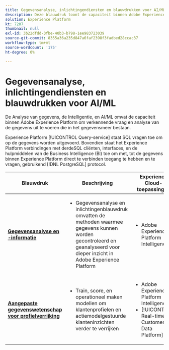 ```yaml
---
title: Gegevensanalyse, inlichtingendiensten en blauwdrukken voor AI/ML
description: Deze blauwdruk toont de capaciteit binnen Adobe Experience Platform om verkennende vraag en analyse van de gegevens uit te voeren die in het gegevensmeer bestaan.
solution: Experience Platform
kt: 7207
thumbnail: null
exl-id: 3b22dfdd-3fbe-40b3-b798-1ee983723039
source-git-commit: 8355a36a235d847a6faf2398f3fadbed28ccac37
workflow-type: tm+mt
source-wordcount: '175'
ht-degree: 0%

---
```


# Gegevensanalyse, inlichtingendiensten en blauwdrukken voor AI/ML

De Analyse van gegevens, de Intelligentie, en AI/ML omvat de capaciteit binnen Adobe Experience Platform om verkennende vraag en analyse van de gegevens uit te voeren die in het gegevensmeer bestaan.

Experience Platform [!UICONTROL Query-service] staat SQL vragen toe om op de gegevens worden uitgevoerd. Bovendien staat het Experience Platform verbindingen met derdeSQL cliënten, interfaces, en de hulpmiddelen van de Business Intelligence (BI) toe om met, tot de gegevens binnen Experience Platform direct te verbinden toegang te hebben en te vragen, gebruikend [!DNL PostgreSQL] protocol.

| Blauwdruk | Beschrijving | Experience Cloud-toepassingen |
|---|---|---|
| **[Gegevensanalyse en -informatie](analysis.md)** | <ul><li>Gegevensanalyse en inlichtingenblauwdruk omvatten de methoden waarmee gegevens kunnen worden gecontroleerd en geanalyseerd voor dieper inzicht in Adobe Experience Platform</ul></li> | <ul><li> Adobe Experience Platform Intelligence</ul></li> |
| **[Aangepaste gegevenswetenschap voor profielverrijking](data-science.md)** | <ul><li>Train, score, en operationeel maken modellen om klantenprofielen en actiemodelgestuurde klanteninzichten verder te verrijken</li></ul> | <ul><li>Adobe Experience Platform Intelligence</li><li> [!UICONTROL Real-time Customer Data Platform]</li></ul> |
